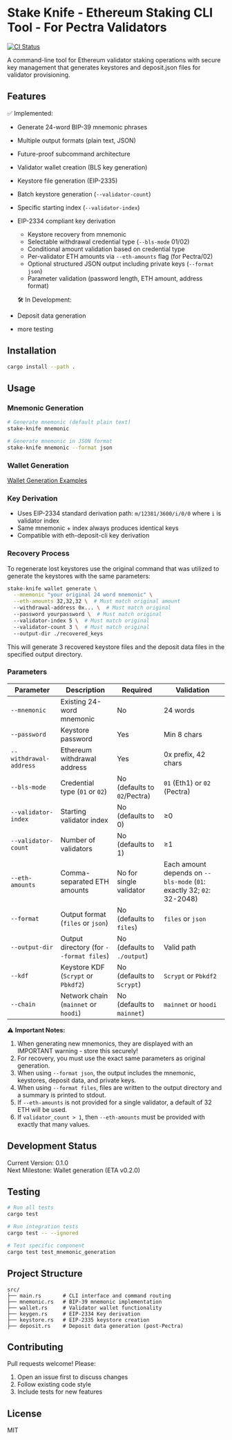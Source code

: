 # Stake Knife - Ethereum Staking CLI Tool - For Pectra Validators

[![CI Status](https://github.com/dbkbali/stake-knife/actions/workflows/ci.yml/badge.svg)](https://github.com/dbkbali/stake-knife/actions/workflows/ci.yml)


A command-line tool for Ethereum validator staking operations with secure key management that generates keystores and deposit.json files for validator provisioning.

## Features

✅ Implemented:
- Generate 24-word BIP-39 mnemonic phrases
- Multiple output formats (plain text, JSON)
- Future-proof subcommand architecture
- Validator wallet creation (BLS key generation)
- Keystore file generation (EIP-2335)
- Batch keystore generation (`--validator-count`)
- Specific starting index (`--validator-index`)
- EIP-2334 compliant key derivation
  - Keystore recovery from mnemonic
  - Selectable withdrawal credential type (`--bls-mode` 01/02)
  - Conditional amount validation based on credential type
  - Per-validator ETH amounts via `--eth-amounts` flag (for Pectra/02)
  - Optional structured JSON output including private keys (`--format json`)
  - Parameter validation (password length, ETH amount, address format)

  🛠 In Development:
- Deposit data generation
- more testing

## Installation

```sh
cargo install --path .
```

## Usage

### Mnemonic Generation
```sh
# Generate mnemonic (default plain text)
stake-knife mnemonic

# Generate mnemonic in JSON format
stake-knife mnemonic --format json
```

### Wallet Generation

[Wallet Generation Examples](./examples.md)

### Key Derivation
- Uses EIP-2334 standard derivation path: `m/12381/3600/i/0/0` where `i` is validator index
- Same mnemonic + index always produces identical keys
- Compatible with eth-deposit-cli key derivation

### Recovery Process
To regenerate lost keystores use the original command that was utilized to generate the keystores with the same parameters:

```sh
stake-knife wallet generate \
  --mnemonic "your original 24 word mnemonic" \
  --eth-amounts 32,32,32 \  # Must match original amount
  --withdrawal-address 0x... \  # Must match original
  --password yourpassword \  # Must match original
  --validator-index 5 \  # Must match original
  --validator-count 3 \  # Must match original
  --output-dir ./recovered_keys
```

This will generate 3 recovered keystore files and the deposit data files in the specified output directory.

### Parameters
| Parameter | Description | Required | Validation |
|-----------|-------------|----------|------------|
| `--mnemonic` | Existing 24-word mnemonic | No | 24 words |
| `--password` | Keystore password | Yes | Min 8 chars |
| `--withdrawal-address` | Ethereum withdrawal address | Yes | 0x prefix, 42 chars |
| `--bls-mode` | Credential type (`01` or `02`) | No (defaults to `02`/Pectra) | `01` (Eth1) or `02` (Pectra) |
| `--validator-index` | Starting validator index | No (defaults to 0) | ≥0 |
| `--validator-count` | Number of validators | No (defaults to 1) | ≥1 |
| `--eth-amounts` | Comma-separated ETH amounts | No for single validator | Each amount depends on `--bls-mode` (`01`: exactly 32; `02`: 32-2048) |
| `--format` | Output format (`files` or `json`) | No (defaults to `files`) | `files` or `json` |
| `--output-dir` | Output directory (for `--format files`) | No (defaults to `./output`) | Valid path |
| `--kdf` | Keystore KDF (`Scrypt` or `Pbkdf2`) | No (defaults to `Scrypt`) | `Scrypt` or `Pbkdf2` |
| `--chain` | Network chain (`mainnet` or `hoodi`) | No (defaults to `mainnet`) | `mainnet` or `hoodi` |

⚠️ **Important Notes:**
1. When generating new mnemonics, they are displayed with an IMPORTANT warning - store this securely!
2. For recovery, you must use the exact same parameters as original generation.
3. When using `--format json`, the output includes the mnemonic, keystores, deposit data, and private keys.
4. When using `--format files`, files are written to the output directory and a summary is printed to stdout.
5. If `--eth-amounts` is not provided for a single validator, a default of 32 ETH will be used.
6. If `validator_count > 1`, then `--eth-amounts` must be provided with exactly that many values.

## Development Status

Current Version: 0.1.0  
Next Milestone: Wallet generation (ETA v0.2.0)

## Testing

```sh
# Run all tests
cargo test

# Run integration tests
cargo test -- --ignored

# Test specific component
cargo test test_mnemonic_generation
```

## Project Structure

```
src/
├── main.rs       # CLI interface and command routing
├── mnemonic.rs   # BIP-39 mnemonic implementation
├── wallet.rs     # Validator wallet functionality
├── keygen.rs     # EIP-2334 Key derivation
├── keystore.rs   # EIP-2335 keystore creation
├── deposit.rs    # Deposit data generation (post-Pectra)
```

## Contributing

Pull requests welcome! Please:
1. Open an issue first to discuss changes
2. Follow existing code style
3. Include tests for new features

## License

MIT 

